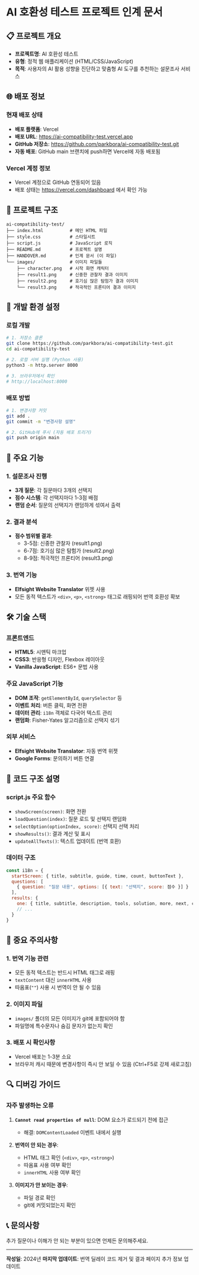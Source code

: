 # AI 호환성 테스트 프로젝트 인계 문서

## 📋 프로젝트 개요
- **프로젝트명**: AI 호환성 테스트
- **유형**: 정적 웹 애플리케이션 (HTML/CSS/JavaScript)
- **목적**: 사용자의 AI 활용 성향을 진단하고 맞춤형 AI 도구를 추천하는 설문조사 서비스

## 🌐 배포 정보

### 현재 배포 상태
- **배포 플랫폼**: Vercel
- **배포 URL**: https://ai-compatibility-test.vercel.app
- **GitHub 저장소**: https://github.com/parkbora/ai-compatibility-test.git
- **자동 배포**: GitHub main 브랜치에 push하면 Vercel에 자동 배포됨

### Vercel 계정 정보
- Vercel 계정으로 GitHub 연동되어 있음
- 배포 상태는 https://vercel.com/dashboard 에서 확인 가능

## 📁 프로젝트 구조

```
ai-compatibility-test/
├── index.html          # 메인 HTML 파일
├── style.css           # 스타일시트
├── script.js           # JavaScript 로직
├── README.md           # 프로젝트 설명
├── HANDOVER.md         # 인계 문서 (이 파일)
└── images/             # 이미지 파일들
    ├── character.png   # 시작 화면 캐릭터
    ├── result1.png     # 신중한 관찰자 결과 이미지
    ├── result2.png     # 호기심 많은 탐험가 결과 이미지
    └── result3.png     # 적극적인 프론티어 결과 이미지
```

## 🔧 개발 환경 설정

### 로컬 개발
```bash
# 1. 저장소 클론
git clone https://github.com/parkbora/ai-compatibility-test.git
cd ai-compatibility-test

# 2. 로컬 서버 실행 (Python 사용)
python3 -m http.server 8000

# 3. 브라우저에서 확인
# http://localhost:8000
```

### 배포 방법
```bash
# 1. 변경사항 커밋
git add .
git commit -m "변경사항 설명"

# 2. GitHub에 푸시 (자동 배포 트리거)
git push origin main
```

## 🎯 주요 기능

### 1. 설문조사 진행
- **3개 질문**: 각 질문마다 3개의 선택지
- **점수 시스템**: 각 선택지마다 1-3점 배점
- **랜덤 순서**: 질문의 선택지가 랜덤하게 섞여서 출력

### 2. 결과 분석
- **점수 범위별 결과**:
  - 3-5점: 신중한 관찰자 (result1.png)
  - 6-7점: 호기심 많은 탐험가 (result2.png)
  - 8-9점: 적극적인 프론티어 (result3.png)

### 3. 번역 기능
- **Elfsight Website Translator** 위젯 사용
- 모든 동적 텍스트가 `<div>`, `<p>`, `<strong>` 태그로 래핑되어 번역 호환성 확보

## 🛠 기술 스택

### 프론트엔드
- **HTML5**: 시맨틱 마크업
- **CSS3**: 반응형 디자인, Flexbox 레이아웃
- **Vanilla JavaScript**: ES6+ 문법 사용

### 주요 JavaScript 기능
- **DOM 조작**: `getElementById`, `querySelector` 등
- **이벤트 처리**: 버튼 클릭, 화면 전환
- **데이터 관리**: `i18n` 객체로 다국어 텍스트 관리
- **랜덤화**: Fisher-Yates 알고리즘으로 선택지 섞기

### 외부 서비스
- **Elfsight Website Translator**: 자동 번역 위젯
- **Google Forms**: 문의하기 버튼 연결

## 📝 코드 구조 설명

### script.js 주요 함수
- `showScreen(screen)`: 화면 전환
- `loadQuestion(index)`: 질문 로드 및 선택지 랜덤화
- `selectOption(optionIndex, score)`: 선택지 선택 처리
- `showResults()`: 결과 계산 및 표시
- `updateAllTexts()`: 텍스트 업데이트 (번역 호환)

### 데이터 구조
```javascript
const i18n = {
  startScreen: { title, subtitle, guide, time, count, buttonText },
  questions: [
    { question: "질문 내용", options: [{ text: "선택지", score: 점수 }] }
  ],
  results: {
    one: { title, subtitle, description, tools, solution, more, next, contact, buttonText },
    // ...
  }
}
```

## 🚨 중요 주의사항

### 1. 번역 기능 관련
- 모든 동적 텍스트는 반드시 HTML 태그로 래핑
- `textContent` 대신 `innerHTML` 사용
- 따옴표(`""`) 사용 시 번역이 안 될 수 있음

### 2. 이미지 파일
- `images/` 폴더의 모든 이미지가 git에 포함되어야 함
- 파일명에 특수문자나 숨김 문자가 없는지 확인

### 3. 배포 시 확인사항
- Vercel 배포는 1-3분 소요
- 브라우저 캐시 때문에 변경사항이 즉시 안 보일 수 있음 (Ctrl+F5로 강제 새로고침)

## 🔍 디버깅 가이드

### 자주 발생하는 오류
1. **`Cannot read properties of null`**: DOM 요소가 로드되기 전에 접근
   - 해결: `DOMContentLoaded` 이벤트 내에서 실행

2. **번역이 안 되는 경우**:
   - HTML 태그 확인 (`<div>`, `<p>`, `<strong>`)
   - 따옴표 사용 여부 확인
   - `innerHTML` 사용 여부 확인

3. **이미지가 안 보이는 경우**:
   - 파일 경로 확인
   - git에 커밋되었는지 확인

## 📞 문의사항
추가 질문이나 이해가 안 되는 부분이 있으면 언제든 문의해주세요.

---
**작성일**: 2024년 
**마지막 업데이트**: 번역 딜레이 코드 제거 및 결과 페이지 추가 정보 업데이트
